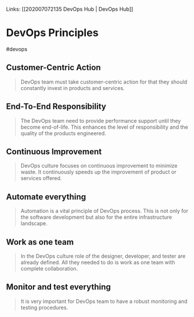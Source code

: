 Links: [[202007072135 DevOps Hub | DevOps Hub]]
# DevOps Principles
#devops 

## Customer-Centric Action
> DevOps team must take customer-centric action for that they should constantly invest in products and services. 

## End-To-End Responsibility
> The DevOps team need to provide performance support until they become end-of-life. This enhances the level of responsibility and the quality of the products engineered.

## Continuous Improvement
> DevOps culture focuses on continuous improvement to minimize waste. It continuously speeds up the improvement of product or services offered.

## Automate everything
> Automation is a vital principle of DevOps process. This is not only for the software development but also for the entire infrastructure landscape.

## Work as one team
> In the DevOps culture role of the designer, developer, and tester are already defined. All they needed to do is work as one team with complete collaboration.

## Monitor and test everything
> It is very important for DevOps team to have a robust monitoring and testing procedures.
